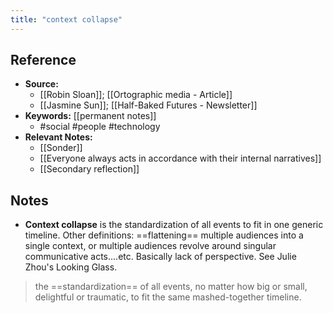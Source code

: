 ```yaml
---
title: "context collapse"
---
```

## Reference
- **Source:** 
	- [[Robin Sloan]]; [[Ortographic media - Article]]
	- [[Jasmine Sun]]; [[Half-Baked Futures - Newsletter]]
- **Keywords:** [[permanent notes]]
	- #social #people #technology
- **Relevant Notes:**
	- [[Sonder]]
	- [[Everyone always acts in accordance with their internal narratives]]
	- [[Secondary reflection]]
## Notes
- **Context collapse** is the standardization of all events to fit in one generic timeline. Other definitions: ==flattening== multiple audiences into a single context, or multiple audiences revolve around singular communicative acts....etc. Basically lack of perspective. See Julie Zhou's Looking Glass.

> the ==standardization== of all events, no matter how big or small, delightful or traumatic, to fit the same mashed-together timeline.